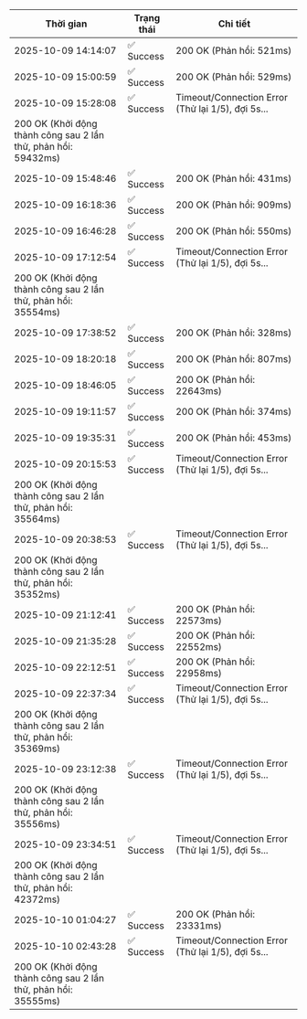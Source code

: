 | Thời gian | Trạng thái | Chi tiết |
|---|---|---|
| 2025-10-09 14:14:07 | ✅ Success | 200 OK (Phản hồi: 521ms) |
| 2025-10-09 15:00:59 | ✅ Success | 200 OK (Phản hồi: 529ms) |
| 2025-10-09 15:28:08 | ✅ Success | Timeout/Connection Error (Thử lại 1/5), đợi 5s...
200 OK (Khởi động thành công sau 2 lần thử, phản hồi: 59432ms) |
| 2025-10-09 15:48:46 | ✅ Success | 200 OK (Phản hồi: 431ms) |
| 2025-10-09 16:18:36 | ✅ Success | 200 OK (Phản hồi: 909ms) |
| 2025-10-09 16:46:28 | ✅ Success | 200 OK (Phản hồi: 550ms) |
| 2025-10-09 17:12:54 | ✅ Success | Timeout/Connection Error (Thử lại 1/5), đợi 5s...
200 OK (Khởi động thành công sau 2 lần thử, phản hồi: 35554ms) |
| 2025-10-09 17:38:52 | ✅ Success | 200 OK (Phản hồi: 328ms) |
| 2025-10-09 18:20:18 | ✅ Success | 200 OK (Phản hồi: 807ms) |
| 2025-10-09 18:46:05 | ✅ Success | 200 OK (Phản hồi: 22643ms) |
| 2025-10-09 19:11:57 | ✅ Success | 200 OK (Phản hồi: 374ms) |
| 2025-10-09 19:35:31 | ✅ Success | 200 OK (Phản hồi: 453ms) |
| 2025-10-09 20:15:53 | ✅ Success | Timeout/Connection Error (Thử lại 1/5), đợi 5s...
200 OK (Khởi động thành công sau 2 lần thử, phản hồi: 35564ms) |
| 2025-10-09 20:38:53 | ✅ Success | Timeout/Connection Error (Thử lại 1/5), đợi 5s...
200 OK (Khởi động thành công sau 2 lần thử, phản hồi: 35352ms) |
| 2025-10-09 21:12:41 | ✅ Success | 200 OK (Phản hồi: 22573ms) |
| 2025-10-09 21:35:28 | ✅ Success | 200 OK (Phản hồi: 22552ms) |
| 2025-10-09 22:12:51 | ✅ Success | 200 OK (Phản hồi: 22958ms) |
| 2025-10-09 22:37:34 | ✅ Success | Timeout/Connection Error (Thử lại 1/5), đợi 5s...
200 OK (Khởi động thành công sau 2 lần thử, phản hồi: 35369ms) |
| 2025-10-09 23:12:38 | ✅ Success | Timeout/Connection Error (Thử lại 1/5), đợi 5s...
200 OK (Khởi động thành công sau 2 lần thử, phản hồi: 35556ms) |
| 2025-10-09 23:34:51 | ✅ Success | Timeout/Connection Error (Thử lại 1/5), đợi 5s...
200 OK (Khởi động thành công sau 2 lần thử, phản hồi: 42372ms) |
| 2025-10-10 01:04:27 | ✅ Success | 200 OK (Phản hồi: 23331ms) |
| 2025-10-10 02:43:28 | ✅ Success | Timeout/Connection Error (Thử lại 1/5), đợi 5s...
200 OK (Khởi động thành công sau 2 lần thử, phản hồi: 35555ms) |
